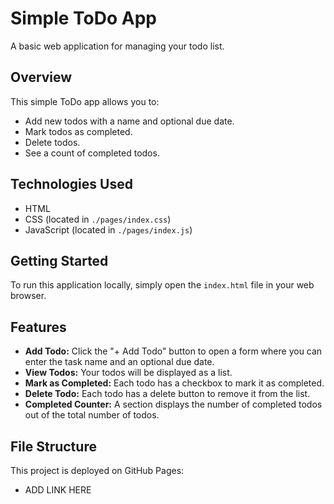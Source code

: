 # Simple ToDo App

A basic web application for managing your todo list.

## Overview

This simple ToDo app allows you to:

- Add new todos with a name and optional due date.
- Mark todos as completed.
- Delete todos.
- See a count of completed todos.

## Technologies Used

- HTML
- CSS (located in `./pages/index.css`)
- JavaScript (located in `./pages/index.js`)

## Getting Started

To run this application locally, simply open the `index.html` file in your web browser.

## Features

- **Add Todo:** Click the "+ Add Todo" button to open a form where you can enter the task name and an optional due date.
- **View Todos:** Your todos will be displayed as a list.
- **Mark as Completed:** Each todo has a checkbox to mark it as completed.
- **Delete Todo:** Each todo has a delete button to remove it from the list.
- **Completed Counter:** A section displays the number of completed todos out of the total number of todos.

## File Structure
This project is deployed on GitHub Pages:

- ADD LINK HERE
